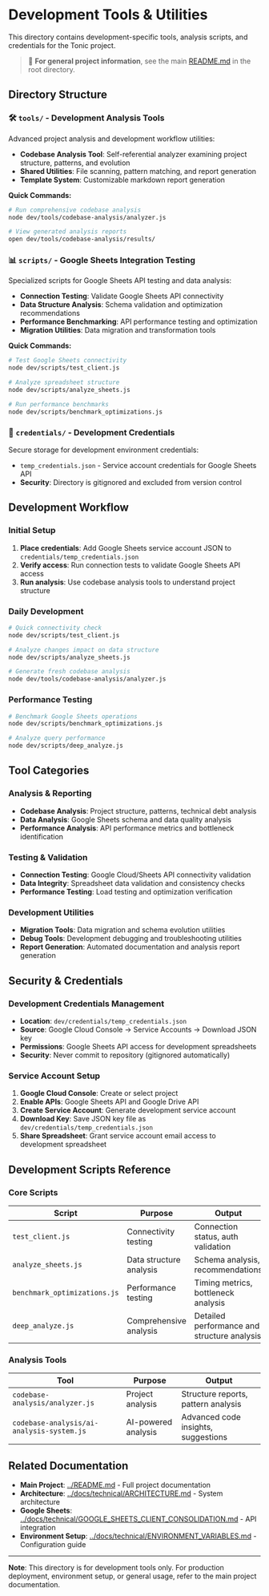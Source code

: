 # Development Tools & Utilities

This directory contains development-specific tools, analysis scripts, and credentials for the Tonic project.

> 📖 **For general project information**, see the main [README.md](../README.md) in the root directory.

## Directory Structure

### 🛠️ `tools/` - Development Analysis Tools
Advanced project analysis and development workflow utilities:

- **Codebase Analysis Tool**: Self-referential analyzer examining project structure, patterns, and evolution
- **Shared Utilities**: File scanning, pattern matching, and report generation
- **Template System**: Customizable markdown report generation

**Quick Commands:**
```bash
# Run comprehensive codebase analysis
node dev/tools/codebase-analysis/analyzer.js

# View generated analysis reports
open dev/tools/codebase-analysis/results/
```

### 📊 `scripts/` - Google Sheets Integration Testing
Specialized scripts for Google Sheets API testing and data analysis:

- **Connection Testing**: Validate Google Sheets API connectivity
- **Data Structure Analysis**: Schema validation and optimization recommendations  
- **Performance Benchmarking**: API performance testing and optimization
- **Migration Utilities**: Data migration and transformation tools

**Quick Commands:**
```bash
# Test Google Sheets connectivity
node dev/scripts/test_client.js

# Analyze spreadsheet structure
node dev/scripts/analyze_sheets.js

# Run performance benchmarks
node dev/scripts/benchmark_optimizations.js
```

### 🔐 `credentials/` - Development Credentials
Secure storage for development environment credentials:

- `temp_credentials.json` - Service account credentials for Google Sheets API
- **Security**: Directory is gitignored and excluded from version control

## Development Workflow

### Initial Setup
1. **Place credentials**: Add Google Sheets service account JSON to `credentials/temp_credentials.json`
2. **Verify access**: Run connection tests to validate Google Sheets API access
3. **Run analysis**: Use codebase analysis tools to understand project structure

### Daily Development
```bash
# Quick connectivity check
node dev/scripts/test_client.js

# Analyze changes impact on data structure  
node dev/scripts/analyze_sheets.js

# Generate fresh codebase analysis
node dev/tools/codebase-analysis/analyzer.js
```

### Performance Testing
```bash
# Benchmark Google Sheets operations
node dev/scripts/benchmark_optimizations.js

# Analyze query performance
node dev/scripts/deep_analyze.js
```

## Tool Categories

### Analysis & Reporting
- **Codebase Analysis**: Project structure, patterns, technical debt analysis
- **Data Analysis**: Google Sheets schema and data quality analysis
- **Performance Analysis**: API performance metrics and bottleneck identification

### Testing & Validation  
- **Connection Testing**: Google Cloud/Sheets API connectivity validation
- **Data Integrity**: Spreadsheet data validation and consistency checks
- **Performance Testing**: Load testing and optimization verification

### Development Utilities
- **Migration Tools**: Data migration and schema evolution utilities  
- **Debug Tools**: Development debugging and troubleshooting utilities
- **Report Generation**: Automated documentation and analysis report generation

## Security & Credentials

### Development Credentials Management
- **Location**: `dev/credentials/temp_credentials.json`
- **Source**: Google Cloud Console → Service Accounts → Download JSON key
- **Permissions**: Google Sheets API access for development spreadsheets
- **Security**: Never commit to repository (gitignored automatically)

### Service Account Setup
1. **Google Cloud Console**: Create or select project
2. **Enable APIs**: Google Sheets API and Google Drive API  
3. **Create Service Account**: Generate development service account
4. **Download Key**: Save JSON key file as `dev/credentials/temp_credentials.json`
5. **Share Spreadsheet**: Grant service account email access to development spreadsheet

## Development Scripts Reference

### Core Scripts
| Script | Purpose | Output |
|--------|---------|--------|
| `test_client.js` | Connectivity testing | Connection status, auth validation |
| `analyze_sheets.js` | Data structure analysis | Schema analysis, recommendations |
| `benchmark_optimizations.js` | Performance testing | Timing metrics, bottleneck analysis |
| `deep_analyze.js` | Comprehensive analysis | Detailed performance and structure analysis |

### Analysis Tools
| Tool | Purpose | Output |
|------|---------|--------|
| `codebase-analysis/analyzer.js` | Project analysis | Structure reports, pattern analysis |
| `codebase-analysis/ai-analysis-system.js` | AI-powered analysis | Advanced code insights, suggestions |

## Related Documentation

- **Main Project**: [../README.md](../README.md) - Full project documentation
- **Architecture**: [../docs/technical/ARCHITECTURE.md](../docs/technical/ARCHITECTURE.md) - System architecture
- **Google Sheets**: [../docs/technical/GOOGLE_SHEETS_CLIENT_CONSOLIDATION.md](../docs/technical/GOOGLE_SHEETS_CLIENT_CONSOLIDATION.md) - API integration
- **Environment Setup**: [../docs/technical/ENVIRONMENT_VARIABLES.md](../docs/technical/ENVIRONMENT_VARIABLES.md) - Configuration guide

---

**Note**: This directory is for development tools only. For production deployment, environment setup, or general usage, refer to the main project documentation.
